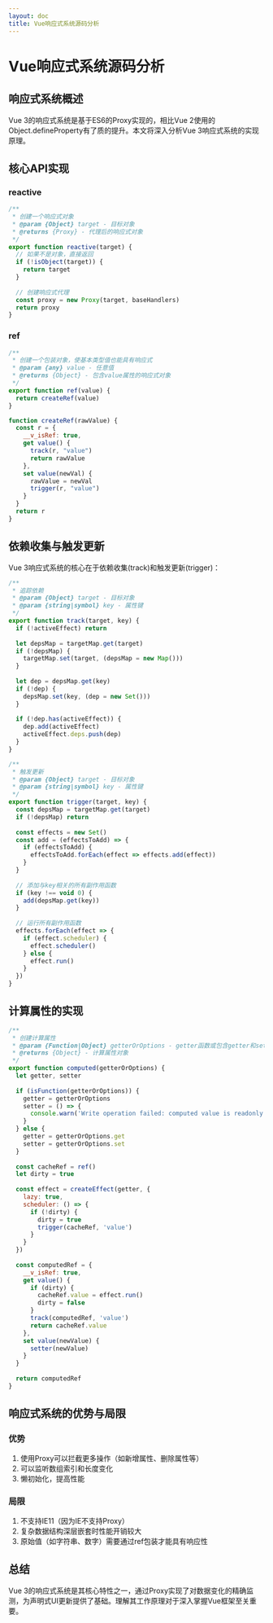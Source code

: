 ```yaml
---
layout: doc
title: Vue响应式系统源码分析
---
```


# Vue响应式系统源码分析

## 响应式系统概述

Vue 3的响应式系统是基于ES6的Proxy实现的，相比Vue 2使用的Object.defineProperty有了质的提升。本文将深入分析Vue 3响应式系统的实现原理。

## 核心API实现

### reactive

```js
/**
 * 创建一个响应式对象
 * @param {Object} target - 目标对象
 * @returns {Proxy} - 代理后的响应式对象
 */
export function reactive(target) {
  // 如果不是对象，直接返回
  if (!isObject(target)) {
    return target
  }
  
  // 创建响应式代理
  const proxy = new Proxy(target, baseHandlers)
  return proxy
}
```

### ref

```js
/**
 * 创建一个包装对象，使基本类型值也能具有响应式
 * @param {any} value - 任意值
 * @returns {Object} - 包含value属性的响应式对象
 */
export function ref(value) {
  return createRef(value)
}

function createRef(rawValue) {
  const r = {
    __v_isRef: true,
    get value() {
      track(r, "value")
      return rawValue
    },
    set value(newVal) {
      rawValue = newVal
      trigger(r, "value")
    }
  }
  return r
}
```

## 依赖收集与触发更新

Vue 3响应式系统的核心在于依赖收集(track)和触发更新(trigger)：

```js
/**
 * 追踪依赖
 * @param {Object} target - 目标对象
 * @param {string|symbol} key - 属性键
 */
export function track(target, key) {
  if (!activeEffect) return
  
  let depsMap = targetMap.get(target)
  if (!depsMap) {
    targetMap.set(target, (depsMap = new Map()))
  }
  
  let dep = depsMap.get(key)
  if (!dep) {
    depsMap.set(key, (dep = new Set()))
  }
  
  if (!dep.has(activeEffect)) {
    dep.add(activeEffect)
    activeEffect.deps.push(dep)
  }
}

/**
 * 触发更新
 * @param {Object} target - 目标对象
 * @param {string|symbol} key - 属性键
 */
export function trigger(target, key) {
  const depsMap = targetMap.get(target)
  if (!depsMap) return
  
  const effects = new Set()
  const add = (effectsToAdd) => {
    if (effectsToAdd) {
      effectsToAdd.forEach(effect => effects.add(effect))
    }
  }
  
  // 添加与key相关的所有副作用函数
  if (key !== void 0) {
    add(depsMap.get(key))
  }
  
  // 运行所有副作用函数
  effects.forEach(effect => {
    if (effect.scheduler) {
      effect.scheduler()
    } else {
      effect.run()
    }
  })
}
```

## 计算属性的实现

```js
/**
 * 创建计算属性
 * @param {Function|Object} getterOrOptions - getter函数或包含getter和setter的对象
 * @returns {Object} - 计算属性对象
 */
export function computed(getterOrOptions) {
  let getter, setter
  
  if (isFunction(getterOrOptions)) {
    getter = getterOrOptions
    setter = () => {
      console.warn('Write operation failed: computed value is readonly')
    }
  } else {
    getter = getterOrOptions.get
    setter = getterOrOptions.set
  }
  
  const cacheRef = ref()
  let dirty = true
  
  const effect = createEffect(getter, {
    lazy: true,
    scheduler: () => {
      if (!dirty) {
        dirty = true
        trigger(cacheRef, 'value')
      }
    }
  })
  
  const computedRef = {
    __v_isRef: true,
    get value() {
      if (dirty) {
        cacheRef.value = effect.run()
        dirty = false
      }
      track(computedRef, 'value')
      return cacheRef.value
    },
    set value(newValue) {
      setter(newValue)
    }
  }
  
  return computedRef
}
```

## 响应式系统的优势与局限

### 优势
1. 使用Proxy可以拦截更多操作（如新增属性、删除属性等）
2. 可以监听数组索引和长度变化
3. 懒初始化，提高性能

### 局限
1. 不支持IE11（因为IE不支持Proxy）
2. 复杂数据结构深层嵌套时性能开销较大
3. 原始值（如字符串、数字）需要通过ref包装才能具有响应性

## 总结

Vue 3的响应式系统是其核心特性之一，通过Proxy实现了对数据变化的精确监测，为声明式UI更新提供了基础。理解其工作原理对于深入掌握Vue框架至关重要。 